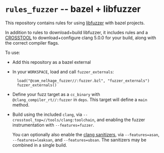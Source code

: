# `rules_fuzzer` -- bazel + libfuzzer

This repository contains rules for using [libfuzzer][libfuzzer] with
bazel projects.

In addition to rules to download+build libfuzzer, it includes rules
and a [CROSSTOOL][crosstool] to download+configure clang 5.0.0 for
your build, along with the correct compiler flags.

To use:

- Add this repository as a bazel external
- In your `WORKSPACE`, load and call `fuzzer_externals`:

        load("@com_nelhage_fuzzer//:fuzzer.bzl", "fuzzer_externals")
        fuzzer_externals()

- Define your fuzz target as a `cc_binary` with
  `@clang_compiler_rt//:fuzzer` in `deps`. This target will define a
  `main` method.

- Build using the included `clang`, via
  `--crosstool_top=//tools/clang:toolchain`, and enabling the fuzzer
  instrumentation with `--features=fuzzer`.

  You can optionally also enable the [clang sanitizers][sanitizers],
  via `--features=asan`, `--features=leaksan`, and
  `--features=ubsan`. The sanitizers may be combined in a single
  build.

[libfuzzer]: https://llvm.org/docs/LibFuzzer.html
[crosstool]: https://github.com/bazelbuild/bazel/wiki/About-the-CROSSTOOL
[sanitizers]: https://clang.llvm.org/docs/UsersManual.html#controlling-code-generation
